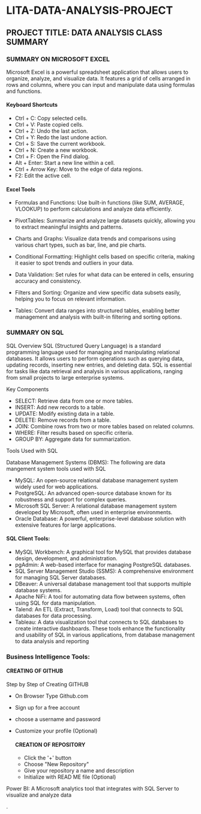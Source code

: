 # LITA-DATA-ANALYSIS-PROJECT
## PROJECT TITLE: DATA ANALYSIS CLASS SUMMARY

### SUMMARY ON MICROSOFT EXCEL
Microsoft Excel is a powerful spreadsheet application that allows users to organize, analyze, and visualize data. It features a grid of cells arranged in rows and columns, where you can input and manipulate data using formulas and functions.

#### Keyboard Shortcuts
*  Ctrl + C: Copy selected cells.
* Ctrl + V: Paste copied cells.
* Ctrl + Z: Undo the last action.
* Ctrl + Y: Redo the last undone action.
* Ctrl + S: Save the current workbook.
* Ctrl + N: Create a new workbook.
* Ctrl + F: Open the Find dialog.
* Alt + Enter: Start a new line within a cell.
* Ctrl + Arrow Key: Move to the edge of data regions.
* F2: Edit the active cell.

#### Excel Tools
* Formulas and Functions: Use built-in functions (like SUM, AVERAGE, VLOOKUP) to perform calculations and analyze data efficiently.

* PivotTables: Summarize and analyze large datasets quickly, allowing you to extract meaningful insights and patterns.

* Charts and Graphs: Visualize data trends and comparisons using various chart types, such as bar, line, and pie charts.

* Conditional Formatting: Highlight cells based on specific criteria, making it easier to spot trends and outliers in your data.

* Data Validation: Set rules for what data can be entered in cells, ensuring accuracy and consistency.

* Filters and Sorting: Organize and view specific data subsets easily, helping you to focus on relevant information.

* Tables: Convert data ranges into structured tables, enabling better management and analysis with built-in filtering and sorting options.

### SUMMARY ON SQL
SQL Overview
SQL (Structured Query Language) is a standard programming language used for managing and manipulating relational databases. It allows users to perform operations such as querying data, updating records, inserting new entries, and deleting data. SQL is essential for tasks like data retrieval and analysis in various applications, ranging from small projects to large enterprise systems.

Key Components
* SELECT: Retrieve data from one or more tables.
* INSERT: Add new records to a table.
* UPDATE: Modify existing data in a table.
* DELETE: Remove records from a table.
* JOIN: Combine rows from two or more tables based on related columns.
* WHERE: Filter results based on specific criteria.
* GROUP BY: Aggregate data for summarization.

Tools Used with SQL

Database Management Systems (DBMS):
The following are data mangement system tools used with SQL
* MySQL: An open-source relational database management system widely used for web applications.
* PostgreSQL: An advanced open-source database known for its robustness and support for complex queries.
* Microsoft SQL Server: A relational database management system developed by Microsoft, often used in enterprise environments.
* Oracle Database: A powerful, enterprise-level database solution with extensive features for large applications.

#### SQL Client Tools:
* MySQL Workbench: A graphical tool for MySQL that provides database design, development, and administration.
* pgAdmin: A web-based interface for managing PostgreSQL databases.
* SQL Server Management Studio (SSMS): A comprehensive environment for managing SQL Server databases.
* DBeaver: A universal database management tool that supports multiple database systems.
* Apache NiFi: A tool for automating data flow between systems, often using SQL for data manipulation.
* Talend: An ETL (Extract, Transform, Load) tool that connects to SQL databases for data processing.
* Tableau: A data visualization tool that connects to SQL databases to create interactive dashboards.
These tools enhance the functionality and usability of SQL in various applications, from database management to data analysis and reporting

### Business Intelligence Tools:

#### CREATING OF GITHUB
Step by Step of Creating GITHUB
* On Browser Type Github.com 
* Sign up for a free account
* choose a username and password
* Customize your profile (Optional)

  #### CREATION OF REPOSITORY
  * Click the '+' button
  * Choose "New Repository"
  * Give  your repository a name and description
  * Initialize with READ ME file (Optional)

Power BI: A Microsoft analytics tool that integrates with SQL Server to visualize and analyze data

 

.
